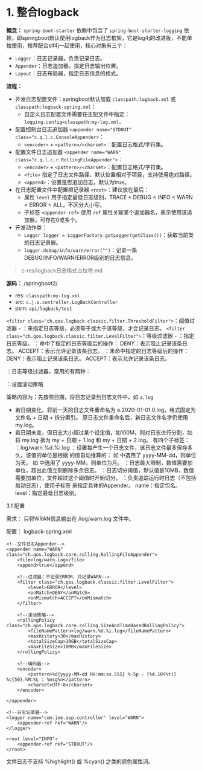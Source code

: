 # 1. 整合logback

**概念：** `spring-boot-starter` 依赖中包含了 `spring-boot-starter-logging` 依赖，即springboot默认使用logback作为日志框架，它是log4j的改进版，不能单独使用，推荐配合slf4j一起使用，核心对象有三个：
- `Logger`：日志记录器，负责记录日志。
- `Appender`：日志追加器，指定日志输出位置。
- `Layout`：日志布局器，指定日志信息的格式。

**流程：**
- 开发日志配置文件：springboot默认加载 `classpath:logback.xml` 或 `classpath:logback-spring.xml`：
    - 自定义日志配置文件需要在主配文件中指定：`logging.config=classpath:my-log.xml`。
- 配置控制台日志追加器 `<appender name="STDOUT" class="c.q.l.c.ConsoleAppender>`：
    - `<encoder>` + `<pattern>/<charset>`：配置日志格式/字符集。
- 配置文件日志追加器 `<appender name="WARN" class="c.q.l.c.r.RollingFileAppender">`：
    - `<encoder>` + `<pattern>/<charset>`：配置日志格式/字符集。
    - `<file>` 指定了日志文件路径，默认位置相对于项目，支持使用绝对路径。
    - `<append>`：设置是否追加日志，默认为true。
- 在日志配置文件中配置根记录器 `<root>`：建议放在最后：
    - 属性 `level` 用于指定最低日志级别，TRACE < DEBUG < INFO < WARN < ERROR < ALL，不区分大小写。
    - 子标签 `<appender-ref>` 使用 `ref` 属性关联某个追加器名，表示使用该追加器，可存在0或多个。
- 开发动作类：
    - `Logger logger = LoggerFactory.getLogger(getClass())`：获取当前类的日志记录器。
    - `logger.debug/info/warn/error("")`：记录一条DEBUG/INFO/WARN/ERROR级别的日志信息。

> z-res/logback日志格式占位符.md

**源码：** /springboot2/
- res: `classpath:my-log.xml`
- src: `c.j.s.controller.LogBackController`
- psm: `api/logback/test`

`<filter class="ch.qos.logback.classic.filter.ThresholdFilter">`：阈值过滤器
    - <level>：来指定日志等级，必须等于或大于该等级，才会记录日志。
`<filter class="ch.qos.logback.classic.filter.LevelFilter">`：等级过滤器
    - <level>：指定日志等级。
    <onMatch>：命中了指定的日志等级后的操作：
        DENY：表示阻止记录该条日志。
        ACCEPT：表示允许记录该条日志。
    <onMissMatch>：未命中指定的日志等级后的操作：
        DENY：表示阻止记录该条日志。
        ACCEPT：表示允许记录该条日志。

<filter>：日志等级过滤器，常用的有两种：

<rollingPolicy class="c.q.l.c.r.SizeAndTimeBasedRollingPolicy">
<rollingPolicy>：设置滚动策略


策略内容为：先按照日期，将日志记录到日志文件中，如 `a.log`
- 若日期变化，将前一天的日志文件重命名为 a.2020-01-01.0.log，格式固定为文件名 + 日期 + 拆分索引。
原日志文件重命名后，新日志文件名字仍使用 my.log。
- 若日期未变，但日志大小超过某个设定值，如100M，则对日志进行分割，如将 my.log 拆为 my + 日期 + 1.log 和 my + 日期 + 2.log。
<rollingPolicy> 有四个子标签：
<fileNamePattern>：log/warn.%d.%i.log</fileNamePattern>
<maxHistory>：设置每产生一个日志文件，该日志文件最多保存多久，该值的单位是根据 <fileNamePattern> 的值自动推算的：
如 <fileNamePattern> 中选用了 yyyy-MM-dd，则单位为天。
如 <fileNamePattern> 中选用了 yyyy-MM，则单位为月。
<totalSizeCap>：日志最大限制，数值需要加单位，超出此值立刻删除多余日志。
<maxFileSize>：日志切分阈值，默认值是10MB，数值需要加单位，文件超过这个阈值时开始切分。
<logger>：负责追踪运行时日志（不包括启动日志），使用子标签 <appender-ref> 来指定具体的Appender。
name：指定包名。
level：指定最低日志级别。

3.1 配置

需求： 只将WRAN信息输出在 /log/warn.log 文件中。

配置： logback-spring.xml

<?xml version="1.0" encoding="UTF-8"?>
<configuration>


    <!--文件日志Appender-->
    <appender name="WARN" class="ch.qos.logback.core.rolling.RollingFileAppender">
        <file>log/warn.log</file>
        <append>true</append>

        <!--过滤器：不记录ERROR，只记录WARN-->
        <filter class="ch.qos.logback.classic.filter.LevelFilter">
            <level>ERROR</level>
            <onMatch>DENY</onMatch>
            <onMismatch>ACCEPT</onMismatch>
        </filter>

        <!--滚动策略-->
        <rollingPolicy class="ch.qos.logback.core.rolling.SizeAndTimeBasedRollingPolicy">
            <fileNamePattern>log/warn.%d.%i.log</fileNamePattern>
            <maxHistory>30</maxHistory>
            <totalSizeCap>10GB</totalSizeCap>
            <maxFileSize>10MB</maxFileSize>
        </rollingPolicy>

        <!--编码器-->
        <encoder>
            <pattern>%d{yyyy-MM-dd HH:mm:ss.SSS} %-5p - [%4.10(%t)] %c{50}.%M:%L : %msg%n</pattern>
            <charset>UTF-8</charset>
        </encoder>

    </appender>

    <!--日志记录器-->
    <logger name="com.joe.app.controller" level="WARN">
        <appender-ref ref="WARN"/>
    </logger>

    <root level="INFO">
        <appender-ref ref="STDOUT"/>
    </root>

</configuration>
文件日志不支持 %highlight() 或 %cyan() 之类的颜色属性词。